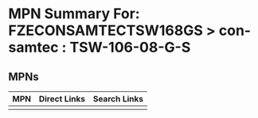 



# MPN Summary For: FZECONSAMTECTSW168GS > con-samtec : TSW-106-08-G-S

## MPNs
  

|MPN|Direct Links|Search Links|
| :--- | :--- | :--- |
||||
